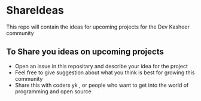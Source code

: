 # ShareIdeas
This repo will contain the ideas  for upcoming projects for the Dev Kasheer community


## To Share you ideas on upcoming projects

- Open an issue in this repositary and describe your idea for the project 
- Feel free to give suggestion about what you think is best for growing this community 
- Share this with coders yk , or people who want to get into the world of programming and open source
